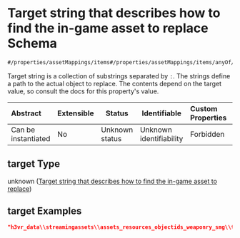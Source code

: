 # Target string that describes how to find the in-game asset to replace Schema

```txt
#/properties/assetMappings/items#/properties/assetMappings/items/anyOf/0/properties/target
```

Target string is a collection of substrings separated by `:`. The strings define a path to the actual object to replace. The contents depend on the target value, so consult the docs for this property's value.


| Abstract            | Extensible | Status         | Identifiable            | Custom Properties | Additional Properties | Access Restrictions | Defined In                                                                   |
| :------------------ | ---------- | -------------- | ----------------------- | :---------------- | --------------------- | ------------------- | ---------------------------------------------------------------------------- |
| Can be instantiated | No         | Unknown status | Unknown identifiability | Forbidden         | Allowed               | none                | [manifest.schema.json\*](../out/manifest.schema.json "open original schema") |

## target Type

unknown ([Target string that describes how to find the in-game asset to replace](manifest-properties-asset-mappings-items-anyof-an-asset-mapping-properties-target-string-that-describes-how-to-find-the-in-game-asset-to-replace.md))

## target Examples

```json
"h3vr_data\\streamingassets\\assets_resources_objectids_weaponry_smg\\thompsonm1a1_magazine:magazine_30Round"
```
